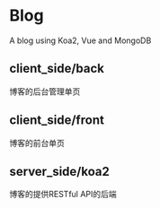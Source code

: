# Blog
A blog using Koa2, Vue and MongoDB

## client_side/back
博客的后台管理单页

## client_side/front
博客的前台单页

## server_side/koa2
博客的提供RESTful API的后端